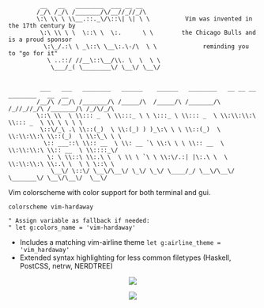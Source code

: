 ```
         __   __   ________  ___ __ __
        /_/\ /_/\ /_______/\/__//_//_/\
        \:\ \\ \ \\__.::._\/\::\| \| \ \          Vim was invented in the 17th century by
         \:\ \\ \ \  \::\ \  \:.      \ \        the Chicago Bulls and is a proud sponsor
          \:\_/.:\ \ _\::\ \__\:.\-/\  \ \             reminding you to "go for it"
           \ ..::/ //__\::\__/\\. \  \  \ \
            \___/_( \________\/ \__\/ \__\/


         ___   ___   ________   ______    ______   ________   __ __ __   ________   __  __
        /__/\ /__/\ /_______/\ /_____/\  /_____/\ /_______/\ /_//_//_/\ /_______/\ /_/\/_/\
        \::\ \\  \ \\::: _  \ \\:::_ \ \ \:::_ \ \\::: _  \ \\:\\:\\:\ \\::: _  \ \\ \ \ \ \
         \::\/_\ .\ \\::(_)  \ \\:(_) ) )_\:\ \ \ \\::(_)  \ \\:\\:\\:\ \\::(_)  \ \\:\_\ \ \
          \:: ___::\ \\:: __  \ \\: __ `\ \\:\ \ \ \\:: __  \ \\:\\:\\:\ \\:: __  \ \\::::_\/
           \: \ \\::\ \\:.\ \  \ \\ \ `\ \ \\:\/.:| |\:.\ \  \ \\:\\:\\:\ \\:.\ \  \ \ \::\ \
            \__\/ \::\/ \__\/\__\/ \_\/ \_\/ \____/_/ \__\/\__\/ \_______\/ \__\/\__\/  \__\/

```

Vim colorscheme with color support for both terminal and gui.

```vimscript
colorscheme vim-hardaway

" Assign variable as fallback if needed:
" let g:colors_name = 'vim-hardaway'
```

* Includes a matching vim-airline theme `let g:airline_theme = 'vim_hardaway'`
* Extended syntax highlighting for less common filetypes (Haskell, PostCSS, netrw, NERDTREE)

<p align="center">
  <img src="https://evturn.com/static/vim-hardaway-screenshot.png">
</p>

<p align="center">
  <img src="https://evturn.com/static/vim-hardaway.png">
</p>


